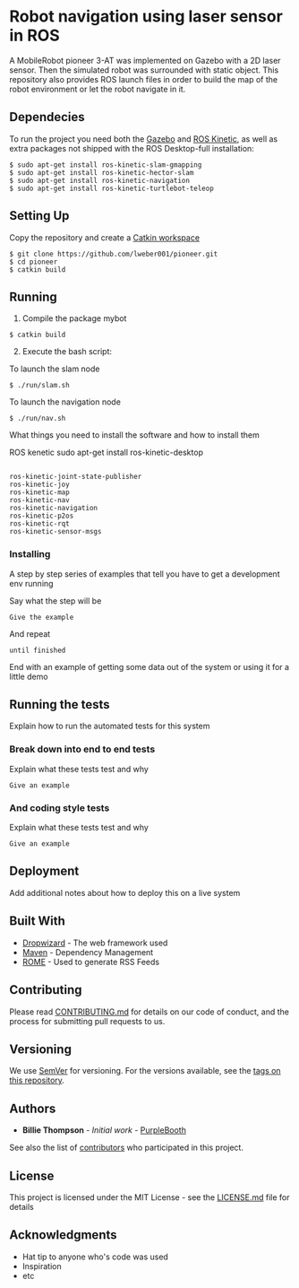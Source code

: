 # Robot navigation using laser sensor in ROS 

 A MobileRobot pioneer 3-AT was implemented on Gazebo with a 2D laser sensor. Then the simulated robot was surrounded with static object. This repository also provides ROS launch files in order to build the map of the robot environment or let the robot navigate in it. 

## Dependecies
To run the project you need both the [Gazebo](http://gazebosim.org/tutorials?tut=install_ubuntu&cat=install) and [ROS Kinetic](http://wiki.ros.org/kinetic/Installation/Ubuntu), as well as extra packages not shipped with the ROS Desktop-full installation:
```shell 
$ sudo apt-get install ros-kinetic-slam-gmapping
$ sudo apt-get install ros-kinetic-hector-slam
$ sudo apt-get install ros-kinetic-navigation
$ sudo apt-get install ros-kinetic-turtlebot-teleop
```

## Setting Up
Copy the repository and create a [Catkin workspace](http://wiki.ros.org/catkin)
```shell 
$ git clone https://github.com/lweber001/pioneer.git
$ cd pioneer
$ catkin build
```

## Running
1. Compile the package mybot
```shell 
$ catkin build
```
2. Execute the bash script: 

To launch the slam node
```shell 
$ ./run/slam.sh
```

To launch the navigation node
```shell 
$ ./run/nav.sh
```

What things you need to install the software and how to install them

ROS kenetic sudo apt-get install ros-kinetic-desktop

```

ros-kinetic-joint-state-publisher
ros-kinetic-joy
ros-kinetic-map
ros-kinetic-nav
ros-kinetic-navigation
ros-kinetic-p2os
ros-kinetic-rqt
ros-kinetic-sensor-msgs
```

### Installing

A step by step series of examples that tell you have to get a development env running

Say what the step will be

```
Give the example
```

And repeat

```
until finished
```

End with an example of getting some data out of the system or using it for a little demo

## Running the tests

Explain how to run the automated tests for this system

### Break down into end to end tests

Explain what these tests test and why

```
Give an example
```

### And coding style tests

Explain what these tests test and why

```
Give an example
```

## Deployment

Add additional notes about how to deploy this on a live system

## Built With

* [Dropwizard](http://www.dropwizard.io/1.0.2/docs/) - The web framework used
* [Maven](https://maven.apache.org/) - Dependency Management
* [ROME](https://rometools.github.io/rome/) - Used to generate RSS Feeds

## Contributing

Please read [CONTRIBUTING.md](https://gist.github.com/PurpleBooth/b24679402957c63ec426) for details on our code of conduct, and the process for submitting pull requests to us.

## Versioning

We use [SemVer](http://semver.org/) for versioning. For the versions available, see the [tags on this repository](https://github.com/your/project/tags). 

## Authors

* **Billie Thompson** - *Initial work* - [PurpleBooth](https://github.com/PurpleBooth)

See also the list of [contributors](https://github.com/your/project/contributors) who participated in this project.

## License

This project is licensed under the MIT License - see the [LICENSE.md](LICENSE.md) file for details

## Acknowledgments

* Hat tip to anyone who's code was used
* Inspiration
* etc
